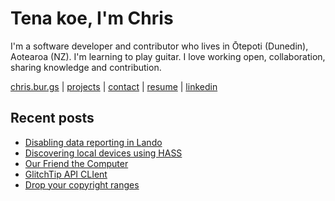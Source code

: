 # Tena koe, I'm Chris

I'm a software developer and contributor who lives in Ōtepoti (Dunedin), Aotearoa (NZ). I'm learning to play guitar. I love working open, collaboration, sharing knowledge and contribution.

[chris.bur.gs](https://chris.bur.gs) | [projects](https://chris.bur.gs/projects/) | [contact](https://chris.bur.gs/contact/) | [resume](https://chris.bur.gs/resume) | [linkedin](https://linkedin.com/in/stephenajulu)

## Recent posts

<!-- BLOG-POST-LIST:START -->
- [Disabling data reporting in Lando](https://chris.bur.gs/lando-disable-data-reporting/)
- [Discovering local devices using HASS](https://chris.bur.gs/hass-api-devices/)
- [Our Friend the Computer](https://chris.bur.gs/our-friend-the-computer/)
- [GlitchTip API CLIent](https://chris.bur.gs/glitchtip-client/)
- [Drop your copyright ranges](https://chris.bur.gs/copyright-end-date/)
<!-- BLOG-POST-LIST:END -->
